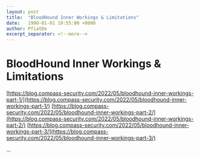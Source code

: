 ```yaml
---
layout: post
title:  "BloodHound Inner Workings & Limitations"
date:   1990-01-01 19:55:00 +0000
author: PfiatDe
excerpt_separator: <!--more-->
---
```


# BloodHound Inner Workings & Limitations
[https://blog.compass-security.com/2022/05/bloodhound-inner-workings-part-1/](https://blog.compass-security.com/2022/05/bloodhound-inner-workings-part-1/)
[https://blog.compass-security.com/2022/05/bloodhound-inner-workings-part-2/](https://blog.compass-security.com/2022/05/bloodhound-inner-workings-part-2/)
[https://blog.compass-security.com/2022/05/bloodhound-inner-workings-part-3/](https://blog.compass-security.com/2022/05/bloodhound-inner-workings-part-3/)

...
<!--more-->
